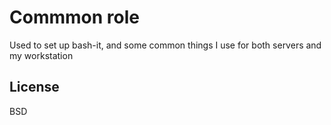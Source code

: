 Commmon role
=========

Used to set up bash-it, and some common things I use for both servers and my workstation

License
-------

BSD

